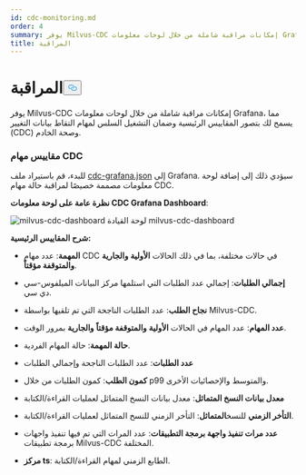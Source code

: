 ```yaml
---
id: cdc-monitoring.md
order: 4
summary: يوفر Milvus-CDC إمكانات مراقبة شاملة من خلال لوحات معلومات Grafana.
title: المراقبة
---
```

<h1 id="Monitoring" class="common-anchor-header">المراقبة<button data-href="#Monitoring" class="anchor-icon" translate="no">
      <svg translate="no"
        aria-hidden="true"
        focusable="false"
        height="20"
        version="1.1"
        viewBox="0 0 16 16"
        width="16"
      >
        <path
          fill="#0092E4"
          fill-rule="evenodd"
          d="M4 9h1v1H4c-1.5 0-3-1.69-3-3.5S2.55 3 4 3h4c1.45 0 3 1.69 3 3.5 0 1.41-.91 2.72-2 3.25V8.59c.58-.45 1-1.27 1-2.09C10 5.22 8.98 4 8 4H4c-.98 0-2 1.22-2 2.5S3 9 4 9zm9-3h-1v1h1c1 0 2 1.22 2 2.5S13.98 12 13 12H9c-.98 0-2-1.22-2-2.5 0-.83.42-1.64 1-2.09V6.25c-1.09.53-2 1.84-2 3.25C6 11.31 7.55 13 9 13h4c1.45 0 3-1.69 3-3.5S14.5 6 13 6z"
        ></path>
      </svg>
    </button></h1><p>يوفر Milvus-CDC إمكانات مراقبة شاملة من خلال لوحات معلومات Grafana، مما يسمح لك بتصور المقاييس الرئيسية وضمان التشغيل السلس لمهام التقاط بيانات التغيير (CDC) وصحة الخادم.</p>
<h3 id="Metrics-for-CDC-tasks" class="common-anchor-header">مقاييس مهام CDC</h3><p>للبدء، قم باستيراد ملف <a href="https://github.com/zilliztech/milvus-cdc/blob/main/server/configs/cdc-grafana.json">cdc-grafana.json</a> إلى Grafana. سيؤدي ذلك إلى إضافة لوحة معلومات مصممة خصيصًا لمراقبة حالة مهام CDC.</p>
<p><strong>نظرة عامة على لوحة معلومات CDC Grafana Dashboard</strong>:</p>
<p>
  
   <span class="img-wrapper"> <img translate="no" src="/docs/v2.5.x/assets/milvus-cdc-dashboard.png" alt="milvus-cdc-dashboard" class="doc-image" id="milvus-cdc-dashboard" />
   </span> <span class="img-wrapper"> <span>لوحة القيادة milvus-cdc-dashboard</span> </span></p>
<p><strong>شرح المقاييس الرئيسية:</strong></p>
<ul>
<li><p><strong>المهمة</strong>: عدد مهام CDC في حالات مختلفة، بما في ذلك الحالات <strong>الأولية</strong> <strong>والجارية</strong> <strong>والمتوقفة مؤقتاً</strong>.</p></li>
<li><p><strong>إجمالي الطلبات</strong>: إجمالي عدد الطلبات التي استلمها مركز البيانات الميلفوس-سي دي سي.</p></li>
<li><p><strong>نجاح الطلب</strong>: عدد الطلبات الناجحة التي تم تلقيها بواسطة Milvus-CDC.</p></li>
<li><p><strong>عدد المهام</strong>: عدد المهام في الحالات <strong>الأولية</strong> <strong>والمتوقفة مؤقتاً</strong> <strong>والجارية</strong> بمرور الوقت.</p></li>
<li><p><strong>حالة المهمة</strong>: حالة المهام الفردية.</p></li>
<li><p><strong>عدد الطلبات</strong>: عدد الطلبات الناجحة وإجمالي الطلبات</p></li>
<li><p><strong>كمون الطلب</strong>: كمون الطلبات من خلال p99 والمتوسط والإحصائيات الأخرى.</p></li>
<li><p><strong>معدل بيانات النسخ المتماثل</strong>: معدل بيانات النسخ المتماثل لعمليات القراءة/الكتابة</p></li>
<li><p><strong>التأخر الزمني</strong> للنسخ<strong>المتماثل</strong>: التأخر الزمني للنسخ المتماثل لعمليات القراءة/الكتابة.</p></li>
<li><p><strong>عدد مرات تنفيذ واجهة برمجة التطبيقات</strong>: عدد المرات التي تم فيها تنفيذ واجهات برمجة تطبيقات Milvus-CDC المختلفة.</p></li>
<li><p><strong>مركز ts</strong>: الطابع الزمني لمهام القراءة/الكتابة.</p></li>
</ul>
